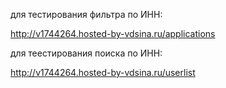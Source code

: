 для тестирования фильтра по ИНН:

http://v1744264.hosted-by-vdsina.ru/applications

для теестирования поиска по ИНН:

http://v1744264.hosted-by-vdsina.ru/userlist